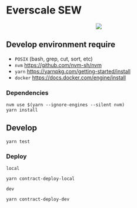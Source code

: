 # Everscale SEW

<p align="center">
    <img src="http://www.plantuml.com/plantuml/proxy?cache=yes&src=https://raw.githubusercontent.com/EverscaleGuild/Everscale-SEW/main/feature/flow.puml?token=GHSAT0AAAAAABHKZ6A2IIX6IO6DV6KZQASWYQRZSVA"/>
</p>

## Develop environment require

- `POSIX` (bash, grep, cut, sort, etc)
- `nvm` https://github.com/nvm-sh/nvm
- `yarn` https://yarnpkg.com/getting-started/install
- `docker` https://docs.docker.com/engine/install

### Dependencies

```shell
nvm use $(yarn --ignore-engines --silent nvm)
yarn install
```

## Develop

```shell
yarn test
```

### Deploy

`local`
```shell
yarn contract-deploy-local
```

`dev`
```shell
yarn contract-deploy-dev
```
